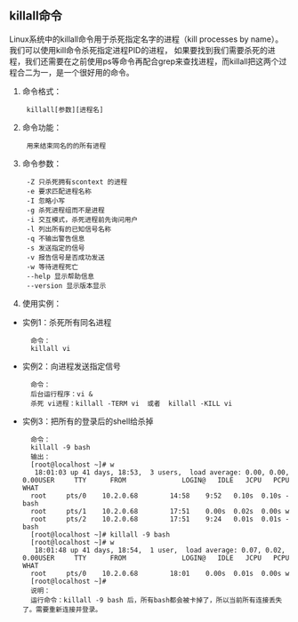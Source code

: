 ## killall命令
Linux系统中的killall命令用于杀死指定名字的进程（kill processes by name）。我们可以使用kill命令杀死指定进程PID的进程，
如果要找到我们需要杀死的进程，我们还需要在之前使用ps等命令再配合grep来查找进程，而killall把这两个过程合二为一，是一个很好用的命令。
1. 命令格式：

        killall[参数][进程名]
2. 命令功能：

        用来结束同名的的所有进程
3. 命令参数：

        -Z 只杀死拥有scontext 的进程
        -e 要求匹配进程名称
        -I 忽略小写
        -g 杀死进程组而不是进程
        -i 交互模式，杀死进程前先询问用户
        -l 列出所有的已知信号名称
        -q 不输出警告信息
        -s 发送指定的信号
        -v 报告信号是否成功发送
        -w 等待进程死亡
        --help 显示帮助信息
        --version 显示版本显示
4. 使用实例：

* 实例1：杀死所有同名进程

        命令：
        killall vi
* 实例2：向进程发送指定信号

        命令：
        后台运行程序：vi &
        杀死 vi进程：killall -TERM vi  或者  killall -KILL vi
* 实例3：把所有的登录后的shell给杀掉

        命令：
        killall -9 bash
        输出：
        [root@localhost ~]# w
         18:01:03 up 41 days, 18:53,  3 users,  load average: 0.00, 0.00, 0.00USER     TTY      FROM              LOGIN@   IDLE   JCPU   PCPU WHAT
        root     pts/0    10.2.0.68        14:58    9:52   0.10s  0.10s -bash
        root     pts/1    10.2.0.68        17:51    0.00s  0.02s  0.00s w
        root     pts/2    10.2.0.68        17:51    9:24   0.01s  0.01s -bash
        [root@localhost ~]# killall -9 bash
        [root@localhost ~]# w
         18:01:48 up 41 days, 18:54,  1 user,  load average: 0.07, 0.02, 0.00USER     TTY      FROM              LOGIN@   IDLE   JCPU   PCPU WHAT
        root     pts/0    10.2.0.68        18:01    0.00s  0.01s  0.00s w
        [root@localhost ~]#
        说明：
        运行命令：killall -9 bash 后，所有bash都会被卡掉了，所以当前所有连接丢失了。需要重新连接并登录。